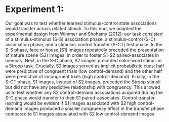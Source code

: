# Experiment 1:

Our goal was to test whether learned stimulus-control state associations would transfer across related stimuli. To this end, we adapted the experimental design from Wimmer and Shohamy (2012): our task consisted of a stimulus-stimulus (S-S) association phase, a stimulus-control (S-C) association phase, and a stimulus-control transfer (S-CT) test phase. In the S-S phase, face or house (S1) images repeatedly preceded the presentation of nature scene (S2) images, in order to foster S1-S2 paired-associates in memory. Next, in the S-C phase, S2 images preceded color-word stimuli in a Stroop task. Crucially, S2 images served as implicit probabilistic cues: half were predictive of congruent trials (low control-demand) and the other half were predictive of incongruent trials (high control-demand). Finally, in the S-CT phase, S1 images, instead of S2 images, preceded the Stroop stimuli but did not have any predictive relationship with congruency. This allowed us to test whether any S2 control-demand associations acquired during the S-C phase would transfer to their S1 paired-associates. Control transfer learning would be evident if S1 images associated with S2 high control-demand images produced a smaller congruency effect in the transfer phase compared to S1 images associated with S2 low control-demand images.
